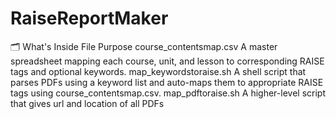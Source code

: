 # RaiseReportMaker

🗂 What's Inside
File	Purpose
course_contentsmap.csv	A master spreadsheet mapping each course, unit, and lesson to corresponding RAISE tags and optional keywords.
map_keywordstoraise.sh	A shell script that parses PDFs using a keyword list and auto-maps them to appropriate RAISE tags using course_contentsmap.csv.
map_pdftoraise.sh	A higher-level script that gives url and location of all PDFs 
